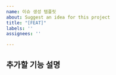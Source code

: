 ```yaml
---
name: 이슈 생성 템플릿
about: Suggest an idea for this project
title: "[FEAT]"
labels: ''
assignees: ''

---
```


## 추가할 기능 설명
